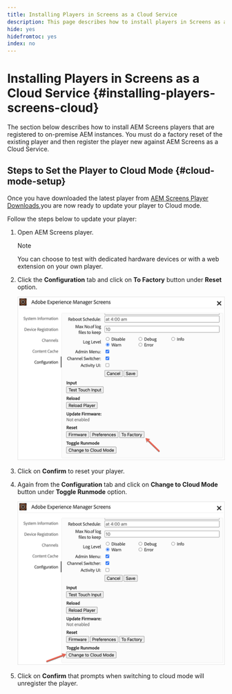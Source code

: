 ```yaml
---
title: Installing Players in Screens as a Cloud Service
description: This page describes how to install players in Screens as a Cloud Service.
hide: yes
hidefromtoc: yes
index: no
---
```


# Installing Players in Screens as a Cloud Service {#installing-players-screens-cloud}

The section below describes how to install AEM Screens players that are registered to on-premise AEM instances. You must do a factory reset of the existing player and then register the player new against AEM Screens as a Cloud Service.


## Steps to Set the Player to Cloud Mode {#cloud-mode-setup}

Once you have downloaded the latest player from [AEM Screens Player Downloads](https://download.macromedia.com/screens/),you are now ready to update your player to Cloud mode.

Follow the steps below to update your player:

1. Open AEM Screens player.

   >[!NOTE]
   >You can choose to test with dedicated hardware devices or with a web extension on your own player.

1. Click the **Configuration** tab and click on **To Factory** button under **Reset** option.

   ![image](/help/screens-cloud/assets/player/installplayer-2.png)

1. Click on **Confirm** to reset your player.

1. Again from the **Configuration** tab and click on **Change to Cloud Mode** button under **Toggle Runmode** option.

   ![image](/help/screens-cloud/assets/player/installplayer-1.png)

1. Click on **Confirm** that prompts when switching to cloud mode will unregister the player.